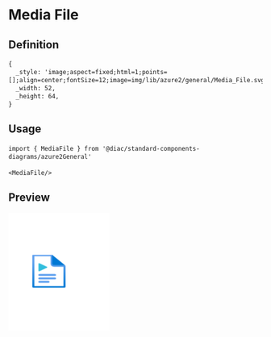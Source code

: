 # Media File

## Definition

```
{
  _style: 'image;aspect=fixed;html=1;points=[];align=center;fontSize=12;image=img/lib/azure2/general/Media_File.svg;strokeColor=none;',
  _width: 52,
  _height: 64,
}
```

## Usage

```
import { MediaFile } from '@diac/standard-components-diagrams/azure2General'

<MediaFile/>
```

## Preview

<img src="./media-file.png" width="200"/>
